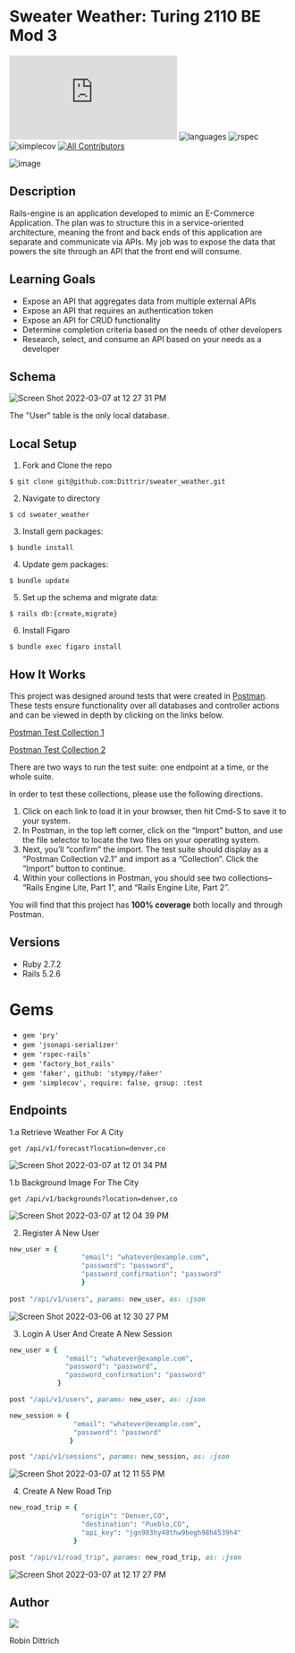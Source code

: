 # Sweater Weather: Turing 2110 BE Mod 3

[![Dittrir commits](https://badgen.net/github/commits/Naereen/StrapDown.js)](https://GitHub.com/Dittrir/sweater_weather/commits?author=Dittrir)
![languages](https://img.shields.io/github/languages/top/Dittrir/sweater_weather?color=red)
![rspec](https://img.shields.io/gem/v/rspec?color=blue&label=rspec)
![simplecov](https://img.shields.io/gem/v/simplecov?color=blue&label=simplecov) <!-- ALL-CONTRIBUTORS-BADGE:START - Do not remove or modify this section -->
[![All Contributors](https://img.shields.io/badge/contributors-1-orange.svg?style=flat)](#contributors-)
<!-- ALL-CONTRIBUTORS-BADGE:END -->

![image](https://user-images.githubusercontent.com/89048720/153535281-582015ee-2682-44cc-bae1-84b7d98d418e.png)


## Description
Rails-engine is an application developed to mimic an E-Commerce Application. The plan was to structure this in a service-oriented architecture, meaning the front and back ends of this application are separate and communicate via APIs. My job was to expose the data that powers the site through an API that the front end will consume.


## Learning Goals 
- Expose an API that aggregates data from multiple external APIs
- Expose an API that requires an authentication token
- Expose an API for CRUD functionality
- Determine completion criteria based on the needs of other developers
- Research, select, and consume an API based on your needs as a developer

## Schema
![Screen Shot 2022-03-07 at 12 27 31 PM](https://user-images.githubusercontent.com/89048720/157112673-0a1d4cd2-84a1-4a83-b47d-370fbf28b1bd.png)


The "User" table is the only local database.

## Local Setup
1. Fork and Clone the repo 
```shell
$ git clone git@github.com:Dittrir/sweater_weather.git
```
2.  Navigate to directory 
```shell
$ cd sweater_weather
```
3. Install gem packages:
```shell
$ bundle install
```
4. Update gem packages: 
```shell
$ bundle update
```
5. Set up the schema and migrate data: 
```shell
$ rails db:{create,migrate}
```
6. Install Figaro
```shell
$ bundle exec figaro install
```


## How It Works
This project was designed around tests that were created in [Postman](https://www.postman.com/). These tests ensure functionality over all databases and controller actions and can be viewed in depth by clicking on the links below.

[Postman Test Collection 1](https://backend.turing.edu/module3/projects/rails_engine_lite/RailsEngineSection1.postman_collection.json)

[Postman Test Collection 2](https://backend.turing.edu/module3/projects/rails_engine_lite/RailsEngineSection2.postman_collection.json)

There are two ways to run the test suite: one endpoint at a time, or the whole suite.

In order to test these collections, please use the following directions.
1. Click on each link to load it in your browser, then hit Cmd-S to save it to your system.
2. In Postman, in the top left corner, click on the “Import” button, and use the file selector to locate the two files on your operating system.
3. Next, you’ll “confirm” the import. The test suite should display as a “Postman Collection v2.1” and import as a “Collection”. Click the “Import” button to continue.
4. Within your collections in Postman, you should see two collections– “Rails Engine Lite, Part 1”, and “Rails Engine Lite, Part 2”.

You will find that this project has **100% coverage** both locally and through Postman.


## Versions
- Ruby 2.7.2
- Rails 5.2.6


# Gems
- `gem 'pry'`
- `gem 'jsonapi-serializer'`
- `gem 'rspec-rails'`
- `gem 'factory_bot_rails'`
- `gem 'faker', github: 'stympy/faker'`
- `gem 'simplecov', require: false, group: :test`

## Endpoints

1.a Retrieve Weather For A City

`get /api/v1/forecast?location=denver,co`

![Screen Shot 2022-03-07 at 12 01 34 PM](https://user-images.githubusercontent.com/89048720/157108976-1aa52bd8-3662-4bb5-986a-52b4a558c71e.png)

1.b Background Image For The City

`get /api/v1/backgrounds?location=denver,co`

![Screen Shot 2022-03-07 at 12 04 39 PM](https://user-images.githubusercontent.com/89048720/157109453-d3d3637a-2a5d-4374-81b8-e91acdf2b65e.png)

2. Register A New User

```ruby
new_user = {
                  "email": "whatever@example.com",
                  "password": "password",
                  "password_confirmation": "password"
                  }
                  
post "/api/v1/users", params: new_user, as: :json
```

![Screen Shot 2022-03-06 at 12 30 27 PM](https://user-images.githubusercontent.com/89048720/156940960-9005be8f-2a3c-4484-8c5a-17f3420440e1.png)

3. Login A User And Create A New Session

```ruby
new_user = {
              "email": "whatever@example.com",
              "password": "password",
              "password_confirmation": "password"
            }

post "/api/v1/users", params: new_user, as: :json

new_session = {
                "email": "whatever@example.com",
                "password": "password"
               }

post "/api/v1/sessions", params: new_session, as: :json
 ```

![Screen Shot 2022-03-07 at 12 11 55 PM](https://user-images.githubusercontent.com/89048720/157110559-1c9c5950-93b0-4a6d-8c9a-ec6034a90f03.png)


4. Create A New Road Trip

```ruby
new_road_trip = {
                  "origin": "Denver,CO",
                  "destination": "Pueblo,CO",
                  "api_key": "jgn983hy48thw9begh98h4539h4"
                }

post "/api/v1/road_trip", params: new_road_trip, as: :json
```

![Screen Shot 2022-03-07 at 12 17 27 PM](https://user-images.githubusercontent.com/89048720/157111271-8fe7ef58-a262-4617-89e9-46ea416e57d9.png) 

## Author

<a href="https://github.com/Dittrir/sweater_weather/graphs/contributors">
  <img src="https://contrib.rocks/image?repo=Dittrir/sweater_weather" />
</a>

Robin Dittrich
